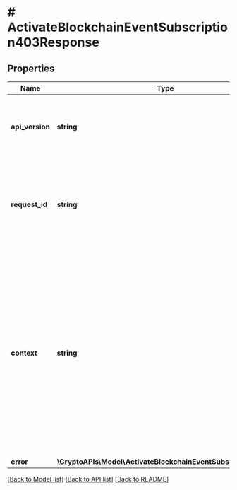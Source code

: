 # # ActivateBlockchainEventSubscription403Response

## Properties

Name | Type | Description | Notes
------------ | ------------- | ------------- | -------------
**api_version** | **string** | Specifies the version of the API that incorporates this endpoint. |
**request_id** | **string** | Defines the ID of the request. The &#x60;requestId&#x60; is generated by Crypto APIs and it&#39;s unique for every request. |
**context** | **string** | In batch situations the user can use the context to correlate responses with requests. This property is present regardless of whether the response was successful or returned as an error. &#x60;context&#x60; is specified by the user. | [optional]
**error** | [**\CryptoAPIs\Model\ActivateBlockchainEventSubscriptionE403**](ActivateBlockchainEventSubscriptionE403.md) |  |

[[Back to Model list]](../../README.md#models) [[Back to API list]](../../README.md#endpoints) [[Back to README]](../../README.md)
